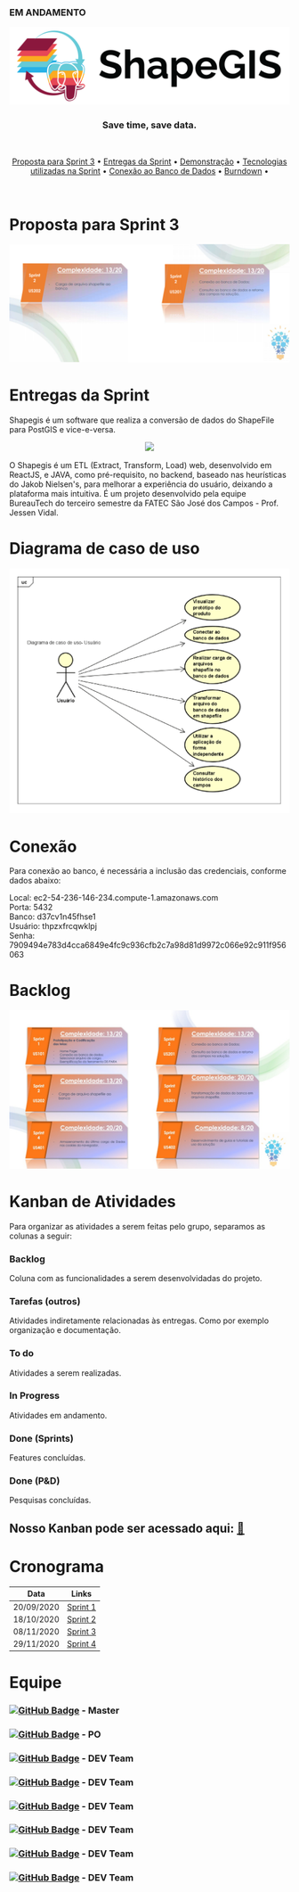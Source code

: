 ### EM ANDAMENTO
<div align="center">
    <img src="/assets/images/png/shapegis-logo.png">
</div>

<h3 align="center"> 
Save time, save data. </h3> <br>

 <p align="center">
    <a href="#Proposta-para-Sprint-2">Proposta para Sprint 3</a> •
    <a href="#Entrega-da-Sprint">Entregas da Sprint</a> •
    <a href="#Demonstração">Demonstração</a> •
    <a href="#Tecnologias-utilizadas-na-Sprint">Tecnologias utilizadas na Sprint</a> •
    <a href="#Conexão-ao-Banco-de-Dados">Conexão ao Banco de Dados</a> •
    <a href="#Burndown">Burndown</a> •
 </p> 
 <br>

# Proposta para Sprint 3
<div align="center">
    <img src="/assets/images/png/cards-sprint2.PNG">
</div>

# Entregas da Sprint
 
Shapegis é um software que realiza a conversão de dados do ShapeFile para PostGIS e vice-e-versa.  

<div align="center">
    <img src="/assets/images/gif/tour-sprint2.gif">
</div>

O Shapegis é um ETL (Extract, Transform, Load) web, desenvolvido em ReactJS, e JAVA, como pré-requisito, no backend, baseado nas heurísticas do Jakob Nielsen's, para melhorar a experiência do usuário, deixando a plataforma mais intuitiva. É um projeto desenvolvido pela equipe BureauTech do terceiro semestre da FATEC São José dos Campos - Prof. Jessen Vidal.

# Diagrama de caso de uso

<div align="center">
    <img src="/assets/images/png/diagrama-use-case.png">
</div>

# Conexão

Para conexão ao banco, é necessária a inclusão das credenciais, conforme dados abaixo:

Local: ec2-54-236-146-234.compute-1.amazonaws.com<br>
Porta: 5432<br>
Banco: d37cv1n45fhse1<br>
Usuário: thpzxfrcqwklpj<br>
Senha: 7909494e783d4cca6849e4fc9c936cfb2c7a98d81d9972c066e92c911f956063<br>

# Backlog

<div align="center">
    <img src="/assets/images/jpeg/cards.jpeg">
</div>

# Kanban de Atividades

Para organizar as atividades a serem feitas pelo grupo, separamos as colunas a seguir:

### Backlog 
Coluna com as funcionalidades a serem desenvolvidadas do projeto.

### Tarefas (outros)
Atividades indiretamente relacionadas às entregas. Como por exemplo organização e documentação.

### To do
Atividades a serem realizadas.

### In Progress
Atividades em andamento.

### Done (Sprints)
Features concluídas.

### Done (P&D)
Pesquisas concluídas.

## Nosso Kanban pode ser acessado aqui: [:memo:](https://github.com/BureauTech/Mini-ETL-Shapefile-to-PostGis/projects/3)

# Cronograma 

| Data | Links |
| ------ | ------ |
|    20/09/2020    |[Sprint 1](https://github.com/BureauTech/Mini-ETL-Shapefile-to-PostGis/tree/sprint-1) |
|    18/10/2020    |[Sprint 2](https://github.com/BureauTech/Mini-ETL-Shapefile-to-PostGis/tree/sprint-2) |
|    08/11/2020    |[Sprint 3](https://github.com/BureauTech/Mini-ETL-Shapefile-to-PostGis/tree/sprint-3) |
|    29/11/2020    |[Sprint 4](https://github.com/BureauTech/Mini-ETL-Shapefile-to-PostGis/tree/sprint-4) |

# Equipe 

### [![GitHub Badge](https://img.shields.io/github/followers/bibiacoutinho?label=bibiacoutinho&style=for-the-badge&color=black&link=https://github.com/bibiacoutinho)](https://github.com/bibiacoutinho) - Master <br/>

### [![GitHub Badge](https://img.shields.io/github/followers/charles-ramos?label=charles-ramos&style=for-the-badge&color=black&link=https://github.com/charles-ramos)](https://github.com/charles-ramos) - PO <br/>

### [![GitHub Badge](https://img.shields.io/github/followers/anaclaragraciano?label=anaclaragraciano&style=for-the-badge&color=black&link=https://github.com/anaclaragraciano)](https://github.com/anaclaragraciano) - DEV Team<br/>

### [![GitHub Badge](https://img.shields.io/github/followers/danielsantosoliveira?label=danielsantosoliveira&style=for-the-badge&color=black&link=https://github.com/danielsantosoliveira)](https://github.com/danielsantosoliveira) - DEV Team<br/>

### [![GitHub Badge](https://img.shields.io/github/followers/fcostafelipe?label=fcostafelipe&style=for-the-badge&color=black&link=https://github.com/fcostafelipe)](https://github.com/fcostafelipe) - DEV Team<br/>

### [![GitHub Badge](https://img.shields.io/github/followers/JVMedeiros?label=JVMedeiros&style=for-the-badge&color=black&link=https://github.com/JVMedeiros)](https://github.com/JVMedeiros) - DEV Team<br/>
  
### [![GitHub Badge](https://img.shields.io/github/followers/marcelouchoas?label=marcelouchoas&style=for-the-badge&color=black&link=https://github.com/QuodJP)](https://github.com/marcelouchoas) - DEV Team<br/>
 
### [![GitHub Badge](https://img.shields.io/github/followers/QuodJP?label=QuodJP&style=for-the-badge&color=black&link=https://github.com/QuodJP)](https://github.com/QuodJP) - DEV Team</br>

